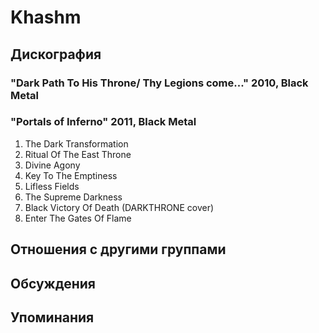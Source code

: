 # Khashm



## Дискография

### "Dark Path To His Throne/ Thy Legions come..." 2010, Black Metal



### "Portals of Inferno" 2011, Black Metal

1. The Dark Transformation
2. Ritual Of The East Throne
3. Divine Agony
4. Key To The Emptiness
5. Lifless Fields
6. The Supreme Darkness
7. Black Victory Of Death (DARKTHRONE cover)
8. Enter The Gates Of Flame


## Отношения с другими группами


## Обсуждения


## Упоминания

